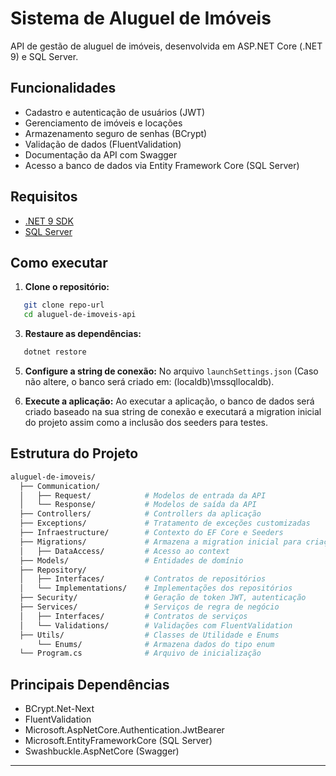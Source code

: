 # Sistema de Aluguel de Imóveis

API de gestão de aluguel de imóveis, desenvolvida em ASP.NET Core (.NET 9) e SQL Server.

## Funcionalidades

- Cadastro e autenticação de usuários (JWT)
- Gerenciamento de imóveis e locações
- Armazenamento seguro de senhas (BCrypt)
- Validação de dados (FluentValidation)
- Documentação da API com Swagger
- Acesso a banco de dados via Entity Framework Core (SQL Server)

## Requisitos

- [.NET 9 SDK](https://dotnet.microsoft.com/download/dotnet/9.0)
- [SQL Server](https://www.microsoft.com/pt-br/sql-server/sql-server-downloads)

## Como executar

1. **Clone o repositório:**
```bash
   git clone repo-url
   cd aluguel-de-imoveis-api
```
   
3. **Restaure as dependências:**
```bash
   dotnet restore
```
   
5. **Configure a string de conexão:** No arquivo `launchSettings.json` (Caso não altere, o banco será criado em: (localdb)\mssqllocaldb).

7. **Execute a aplicação:** Ao executar a aplicação, o banco de dados será criado baseado na sua string de conexão e executará a migration inicial do projeto assim como a inclusão dos seeders para testes.

## Estrutura do Projeto
```bash
aluguel-de-imoveis/
  ├── Communication/
  │   ├── Request/            # Modelos de entrada da API
  │   └── Response/           # Modelos de saída da API
  ├── Controllers/            # Controllers da aplicação
  ├── Exceptions/             # Tratamento de exceções customizadas
  ├── Infraestructure/        # Contexto do EF Core e Seeders
  ├── Migrations/             # Armazena a migration inicial para criação do banco
  │   ├── DataAccess/         # Acesso ao context
  ├── Models/                 # Entidades de domínio
  ├── Repository/
  │   ├── Interfaces/         # Contratos de repositórios
  │   └── Implementations/    # Implementações dos repositórios
  ├── Security/               # Geração de token JWT, autenticação
  ├── Services/               # Serviços de regra de negócio
  │   ├── Interfaces/         # Contratos de serviços
  │   └── Validations/        # Validações com FluentValidation
  ├── Utils/                  # Classes de Utilidade e Enums
      └── Enums/              # Armazena dados do tipo enum
  └── Program.cs              # Arquivo de inicialização
```

## Principais Dependências

- BCrypt.Net-Next
- FluentValidation
- Microsoft.AspNetCore.Authentication.JwtBearer
- Microsoft.EntityFrameworkCore (SQL Server)
- Swashbuckle.AspNetCore (Swagger)
---
